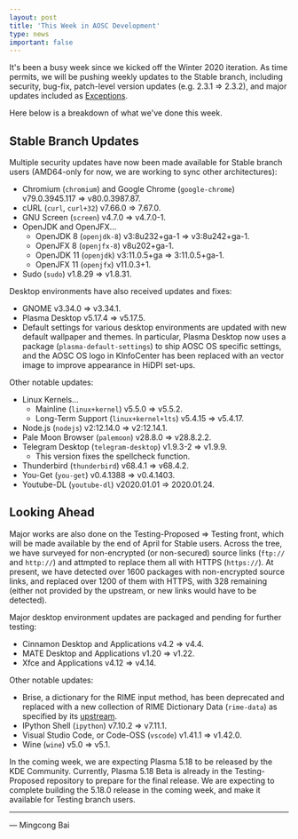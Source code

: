```yaml
---
layout: post
title: 'This Week in AOSC Development'
type: news
important: false
---
```


It's been a busy week since we kicked off the Winter 2020 iteration.
As time permits, we will be pushing weekly updates to the Stable branch,
including security, bug-fix, patch-level version updates (e.g. 2.3.1 => 2.3.2),
and major updates included as
[Exceptions](https://wiki.aosc.io/developers/aosc-os/cycle-exceptions).

Here below is a breakdown of what we've done this week.

Stable Branch Updates
---------------------

Multiple security updates have now been made available for Stable branch users
(AMD64-only for now, we are working to sync other architectures):

- Chromium (`chromium`) and Google Chrome (`google-chrome`)
  v79.0.3945.117 => v80.0.3987.87.
- cURL (`curl`, `curl+32`) v7.66.0 => 7.67.0.
- GNU Screen (`screen`) v4.7.0 => v4.7.0-1.
- OpenJDK and OpenJFX...
    - OpenJDK 8 (`openjdk-8`) v3:8u232+ga-1 => v3:8u242+ga-1.
    - OpenJFX 8 (`openjfx-8`) v8u202+ga-1.
    - OpenJDK 11 (`openjdk`) v3:11.0.5+ga => 3:11.0.5+ga-1.
    - OpenJFX 11 (`openjfx`) v11.0.3+1.
- Sudo (`sudo`) v1.8.29 => v1.8.31.

Desktop environments have also received updates and fixes:

- GNOME v3.34.0 => v3.34.1.
- Plasma Desktop v5.17.4 => v5.17.5.
- Default settings for various desktop environments are updated with new
  default wallpaper and themes. In particular, Plasma Desktop now uses a
  package (`plasma-default-settings`) to ship AOSC OS specific settings,
  and the AOSC OS logo in KInfoCenter has been replaced with an vector
  image to improve appearance in HiDPI set-ups.

Other notable updates:

- Linux Kernels...
    - Mainline (`linux+kernel`) v5.5.0 => v5.5.2.
    - Long-Term Support (`linux+kernel+lts`) v5.4.15 => v5.4.17.
- Node.js (`nodejs`) v2:12.14.0 => v2:12.14.1.
- Pale Moon Browser (`palemoon`) v28.8.0 => v28.8.2.2.
- Telegram Desktop (`telegram-desktop`) v1.9.3-2 => v1.9.9.
    - This version fixes the spellcheck function.
- Thunderbird (`thunderbird`) v68.4.1 => v68.4.2.
- You-Get (`you-get`) v0.4.1388 => v0.4.1403.
- Youtube-DL (`youtube-dl`) v2020.01.01 => 2020.01.24.

Looking Ahead
-------------

Major works are also done on the Testing-Proposed => Testing front, which will
be made available by the end of April for Stable users. Across the tree, we
have surveyed for non-encrypted (or non-secured) source links (`ftp://` and
`http://`) and attmpted to replace them all with HTTPS (`https://`).
At present, we have detected over 1600 packages with non-encrypted source
links, and replaced over 1200 of them with HTTPS, with 328 remaining (either
not provided by the upstream, or new links would have to be detected).

Major desktop environment updates are packaged and pending for further testing:

- Cinnamon Desktop and Applications v4.2 => v4.4.
- MATE Desktop and Applications v1.20 => v1.22.
- Xfce and Applications v4.12 => v4.14.

Other notable updates:

- Brise, a dictionary for the RIME input method, has been deprecated and
  replaced with a new collection of RIME Dictionary Data (`rime-data`) as
  specified by its [upstream](https://github.com/rime/plum).
- IPython Shell (`ipython`) v7.10.2 => v7.11.1.
- Visual Studio Code, or Code-OSS (`vscode`) v1.41.1 => v1.42.0.
- Wine (`wine`) v5.0 => v5.1.

In the coming week, we are expecting Plasma 5.18 to be released by the KDE
Community. Currently, Plasma 5.18 Beta is already in the Testing-Proposed
repository to prepare for the final release. We are expecting to complete
building the 5.18.0 release in the coming week, and make it available for
Testing branch users.

---

— Mingcong Bai

